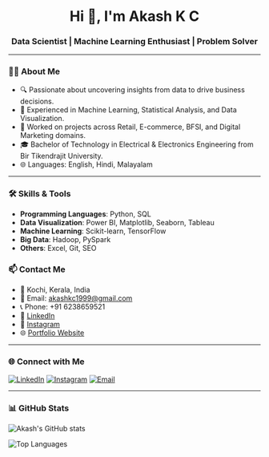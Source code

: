 <h1 align="center">Hi 👋, I'm Akash K C</h1>
<h3 align="center">Data Scientist | Machine Learning Enthusiast | Problem Solver</h3>

---

### 🧑‍💼 About Me

- 🔍 Passionate about uncovering insights from data to drive business decisions.
- 🧠 Experienced in Machine Learning, Statistical Analysis, and Data Visualization.
- 💼 Worked on projects across Retail, E-commerce, BFSI, and Digital Marketing domains.
- 🎓 Bachelor of Technology in Electrical & Electronics Engineering from Bir Tikendrajit University.
- 🌐 Languages: English, Hindi, Malayalam

---

### 🛠️ Skills & Tools

- **Programming Languages**: Python, SQL
- **Data Visualization**: Power BI, Matplotlib, Seaborn, Tableau
- **Machine Learning**: Scikit-learn, TensorFlow
- **Big Data**: Hadoop, PySpark
- **Others**: Excel, Git, SEO


### 📫 Contact Me

- 📍 Kochi, Kerala, India
- 📧 Email: [akashkc1999@gmail.com](mailto:akashkc1999@gmail.com)
- 📞 Phone: +91 6238659521
- 🔗 [LinkedIn](https://www.linkedin.com/in/akashkc7)
- 📸 [Instagram](https://www.instagram.com/__a.ka_s.h__/)
- 🌐 [Portfolio Website](https://akashkc7.github.io/portfolio/)

---

### 🌐 Connect with Me

[![LinkedIn](https://img.shields.io/badge/LinkedIn-blue?style=for-the-badge&logo=linkedin)](https://www.linkedin.com/in/akashkc7)
[![Instagram](https://img.shields.io/badge/Instagram-E4405F?style=for-the-badge&logo=instagram&logoColor=white)](https://www.instagram.com/__a.ka_s.h__/)
[![Email](https://img.shields.io/badge/Gmail-D14836?style=for-the-badge&logo=gmail&logoColor=white)](mailto:akashkc1999@gmail.com)

---

### 📊 GitHub Stats

![Akash's GitHub stats](https://github-readme-stats.vercel.app/api?username=Akashkc7&show_icons=true&theme=radical)

![Top Languages](https://github-readme-stats.vercel.app/api/top-langs/?username=Akashkc7&layout=compact&theme=radical)

